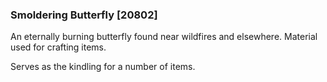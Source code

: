 ### Smoldering Butterfly [20802]

An eternally burning butterfly found near wildfires and elsewhere. Material used for crafting items.

Serves as the kindling for a number of items.